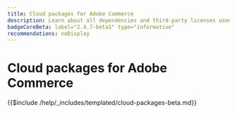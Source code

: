 ```yaml
---
title: Cloud packages for Adobe Commerce
description: Learn about all dependencies and third-party licenses used in Adobe Commerce.
badgeCoreBeta: label="2.4.7-beta1" type="informative"
recommendations: noDisplay
---
```

# Cloud packages for Adobe Commerce

{{$include /help/_includes/templated/cloud-packages-beta.md}}
